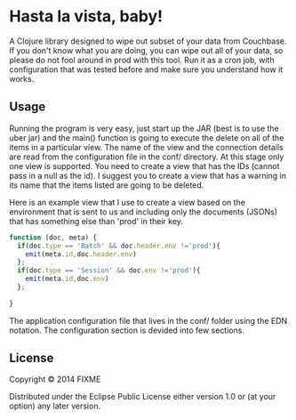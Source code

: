 # Hasta la vista, baby!

A Clojure library designed to wipe out subset of your data from Couchbase. If you don't know what you are doing, you can wipe out all of your data, so please do not fool around in prod with this tool. Run it as a cron job, with configuration that was tested before and make sure you understand how it works.

## Usage

Running the program is very easy, just start up the JAR (best is to use the uber jar) and the main() function is going to execute the delete on all of the items in a particular view. The name of the view and the connection details are read from the configuration file in the conf/ directory. At this stage only one view is supported. You need to create a view that has the IDs (cannot pass in a null as the id). I suggest you to create a view that has a warning in its name that the items listed are going to be deleted. 

Here is an example view that I use to create a view based on the environment that is sent to us and including only the documents (JSONs) that has something else than 'prod' in their key.

```JavaScript
function (doc, meta) {
  if(doc.type == 'Batch' && doc.header.env !='prod'){
    emit(meta.id,doc.header.env)
  };
  if(doc.type == 'Session' && doc.env !='prod'){
    emit(meta.id,doc.env)
  };
  
}
```

The application configuration file that lives in the conf/ folder using the EDN notation. The configuration section is devided into few sections.



## License

Copyright © 2014 FIXME

Distributed under the Eclipse Public License either version 1.0 or (at
your option) any later version.
